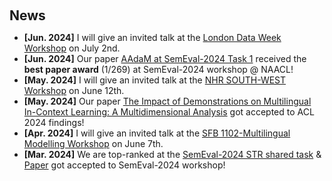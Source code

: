 <h1 id="news"></h1>

<h2 style="margin: 60px 0px 10px;">News</h2>

<ul>

<li><strong>[Jun. 2024]</strong> I will give an invited talk at the <a href="https://lu.ma/fl2t9xms">London Data Week Workshop</a> on July 2nd.</li>
<li><strong>[Jun. 2024]</strong> Our paper <a href="https://arxiv.org/abs/2404.01490">AAdaM at SemEval-2024 Task 1</a> received the <strong>best paper award</strong> (1/269) at SemEval-2024 workshop @ NAACL!</li>
<li><strong>[May. 2024]</strong> I will give an invited talk at the <a href="https://hpc.uni-saarland.de/workshops/icl ">NHR SOUTH-WEST Workshop</a> on June 12th. </li>
<li><strong>[May. 2024]</strong> Our paper <a href="https://arxiv.org/abs/2402.12976"> The Impact of Demonstrations on Multilingual In-Context Learning: A Multidimensional Analysis</a> got accepted to ACL 2024 findings!</li>
<li><strong>[Apr. 2024]</strong> I will give an invited talk at the <a href="https://sfb1102.uni-saarland.de/news/multilingual-modelling-workshop-programme/"> SFB 1102-Multilingual Modelling Workshop</a> on June 7th.</li>
<li><strong>[Mar. 2024]</strong> We are top-ranked at the <a href="https://semantic-textual-relatedness.github.io/">SemEval-2024 STR shared task</a> & <a href="https://arxiv.org/abs/2404.01490">Paper</a> got accepted to SemEval-2024 workshop!</li>

</ul>
